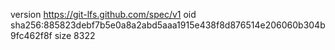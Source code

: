 version https://git-lfs.github.com/spec/v1
oid sha256:885823debf7b5e0a8a2abd5aaa1915e438f8d876514e206060b304b9fc462f8f
size 8322
